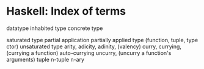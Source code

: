 # Haskell: Index of terms


datatype
inhabited type
concrete type

saturated type
partial application
partially applied type (function, tuple, type ctor)
unsaturated type
arity, adicity, adinity, (valency)
curry, currying, (currying a function)
auto-currying
uncurry, (uncurry a function's arguments)
tuple
n-tuple
n-ary
